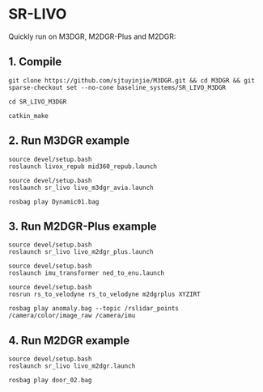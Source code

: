 # SR-LIVO
Quickly run on M3DGR, M2DGR-Plus and M2DGR:

## 1. Compile
```
git clone https://github.com/sjtuyinjie/M3DGR.git && cd M3DGR && git sparse-checkout set --no-cone baseline_systems/SR_LIVO_M3DGR

cd SR_LIVO_M3DGR

catkin_make
```

## 2. Run M3DGR example
```
source devel/setup.bash
roslaunch livox_repub mid360_repub.launch

source devel/setup.bash
roslaunch sr_livo livo_m3dgr_avia.launch

rosbag play Dynamic01.bag
```

## 3. Run M2DGR-Plus example
```
source devel/setup.bash
roslaunch sr_livo livo_m2dgr_plus.launch

source devel/setup.bash
roslaunch imu_transformer ned_to_enu.launch

source devel/setup.bash
rosrun rs_to_velodyne rs_to_velodyne m2dgrplus XYZIRT

rosbag play anomaly.bag --topic /rslidar_points /camera/color/image_raw /camera/imu
```

## 4. Run M2DGR example
```
source devel/setup.bash
roslaunch sr_livo livo_m2dgr.launch

rosbag play door_02.bag
```
